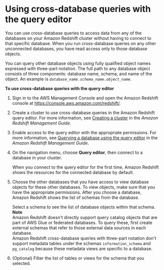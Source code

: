 # Using cross\-database queries with the query editor<a name="cross-database_console"></a>

You can use cross\-database queries to access data from any of the databases on your Amazon Redshift cluster without having to connect to that specific database\. When you run cross\-database queries on any other unconnected databases, you have read access only to those database objects\.

You can query other database objects using fully qualified object names expressed with three\-part notation\. The full path to any database object consists of three components: database name, schema, and name of the object\. An example is *`database_name.schema_name.object_name`*\.

**To use cross\-database queries with the query editor**

1. Sign in to the AWS Management Console and open the Amazon Redshift console at [https://console\.aws\.amazon\.com/redshift/](https://console.aws.amazon.com/redshift/)\.

1. Create a cluster to use cross\-database queries in the Amazon Redshift query editor\. For more information, see [Creating a cluster](https://docs.aws.amazon.com/redshift/latest/mgmt/managing-clusters-console.html#create-cluster.html) in the *Amazon Redshift Management Guide*\.

1. Enable access to the query editor with the appropriate permissions\. For more information, see [Querying a database using the query editor](https://docs.aws.amazon.com/redshift/latest/mgmt/query-editor.html) in the *Amazon Redshift Management Guide*\.

1. On the navigation menu, choose **Query editor**, then connect to a database in your cluster\.

   When you connect to the query editor for the first time, Amazon Redshift shows the resources for the connected database by default\.

1. Choose the other databases that you have access to view database objects for these other databases\. To view objects, make sure that you have the appropriate permissions\. After you choose a database, Amazon Redshift shows the list of schemas from the database\. 

   Select a schema to see the list of database objects within that schema\. 
**Note**  
Amazon Redshift doesn't directly support query catalog objects that are part of AWS Glue or federated databases\. To query these, first create external schemas that refer to those external data sources in each database\.  
Amazon Redshift cross\-database queries with three\-part notation don't support metadata tables under the schemas `information_schema` and `pg_catalog` because these metadata views are specific to a database\.

1. \(Optional\) Filter the list of tables or views for the schema that you selected\.